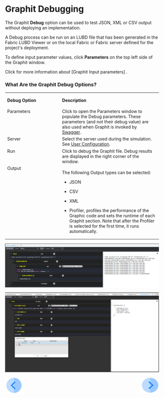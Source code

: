 # Graphit Debugging

The Graphit **Debug** option can be used to test JSON, XML or CSV output without deploying an implementation. 

A Debug process can be run on an LUBD file that has been generated in the Fabric LUBD Viewer or on the local Fabric or Fabric server defined for the project's deployment.

To define input parameter values, click **Parameters** on the top left side of the Graphit window.

Click for more information about [Graphit Input parameters] <a href="/articles/15_web_services/17_Graphit/06_using_graphit_files_with_parameters.md"></a>.

### What Are the Graphit Debug Options?   
<table>
<tbody>
<tr>
<td valign="top" width="300pxl">
<p><strong>Debug Option</strong></p>
</td>
<td valign="top" width="600pxl">
<p><strong>Description</strong></p>
</td>
</tr>
<tr>
<td valign="top" width="300pxl">Parameters</td>
<td valign="top" width="600pxl">Click to open the Parameters window to populate the Debug parameters. These parameters (and not their debug value) are also used when Graphit is invoked by <a href="/articles/15_web_services/09_swagger.md">Swagger</a>.
  
</tr>
<tr>
<td valign="top" width="300pxl">Server</td>
<td valign="top" width="600pxl">Select the server used during the simulation. See <a href="/articles/04_fabric_studio/04_user_preferences.md#">User Configuration</a>.</td>
</tr>
<tr>
<td valign="top" width="300pxl">Run</td>
<td valign="top" width="600pxl">Click to debug the Graphit file. Debug results are displayed in the right corner of the window.</td>
</tr>
<tr>
<td valign="top" width="300pxl">Output</td>
<td valign="top" width="600pxl">
<p>The following Output types can be selected:  

-  JSON</p>

-  CSV  

-  XML  
-  Profiler, profiles the performance of the Graphic code and sets the runtime of each Graphit section. Note that after the Profiler is selected for the first time, it runs automatically.</p>
</td>
</tr>
</tbody>
</table>
<p><a href="/articles/15_web_services/Graphit/images/18_node_type_raw.png" target="_blank" rel="noopener noreferrer"><img src="/articles/15_web_services/17_Graphit/images/18_node_type_raw.png" alt="" /></a></p>


 ![](/articles/15_web_services/17_Graphit/images/31_input_parameters.png)




[![Previous](/articles/images/Previous.png)](/articles/15_web_services/17_Graphit/04_graphit_node_properties.md)[<img align="right" width="60" height="54" src="/articles/images/Next.png">](/articles/15_web_services/17_Graphit/06_using_graphit_files_with_parameters.md)


